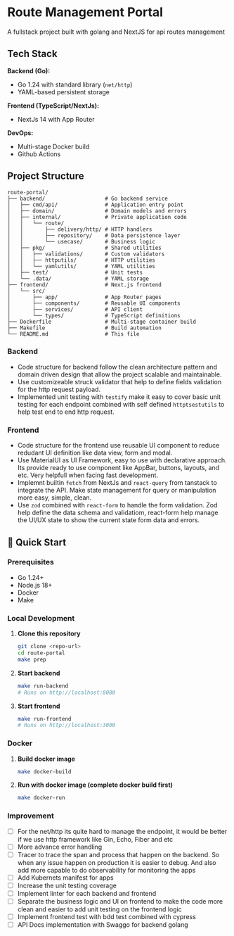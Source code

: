 # Route Management Portal

A fullstack project built with golang and NextJS for api routes management

## Tech Stack

**Backend (Go):**
- Go 1.24 with standard library (`net/http`)
- YAML-based persistent storage

**Frontend (TypeScript/NextJs):**
- NextJs 14 with App Router

**DevOps:**
- Multi-stage Docker build
- Github Actions

## Project Structure

```
route-portal/
├── backend/                   # Go backend service
│   ├── cmd/api/               # Application entry point
│   ├── domain/                # Domain models and errors
│   ├── internal/              # Private application code
│   │   └── route/
│   │       ├── delivery/http/ # HTTP handlers
│   │       ├── repository/    # Data persistence layer
│   │       └── usecase/       # Business logic
│   ├── pkg/                   # Shared utilities
│   │   ├── validations/       # Custom validators
│   │   ├── httputils/         # HTTP utilities
│   │   └── yamlutils/         # YAML utilities
│   ├── test/                  # Unit tests
│   └── .data/                 # YAML storage
├── frontend/                  # Next.js frontend
│   └── src/
│       ├── app/               # App Router pages
│       ├── components/        # Reusable UI components
│       ├── services/          # API client
│       └── types/             # TypeScript definitions
├── Dockerfile                 # Multi-stage container build
├── Makefile                   # Build automation
└── README.md                  # This file
```

### Backend
- Code structure for backend follow the clean architecture pattern and domain driven design that allow the project scalable and maintainable.
- Use customizeable struck validator that help to define fields validation for the http request payload.
- Implemented unit testing with `testify` make it easy to cover basic unit testing for each endpoint combined with self defined `httptsestutils` to help test end to end http request.

### Frontend
- Code structure for the frontend use reusable UI component to reduce redudant UI definition like data view, form and modal.
- Use MaterialUI as UI Framework, easy to use with declarative approach. Its provide ready to use component like AppBar, buttons, layouts, and etc. Very helpfull when facing fast development.
- Implemnt builtin `fetch` from NextJs and  `react-query`  from tanstack to integrate the API. Make state management for query or manipulation more easy, simple, clean.
- Use `zod` combined with `react-form` to handle the form validation. Zod help define the data schema and validatiom, react-form help manage the UI/UX state to show the current state form data and errors.

## 🚀 Quick Start

### Prerequisites

- Go 1.24+
- Node.js 18+
- Docker
- Make

### Local Development
1. **Clone this repository**
   ```bash
   git clone <repo-url>
   cd route-portal
   make prep
   ```

2. **Start backend**
   ```bash
   make run-backend
   # Runs on http://localhost:8080

3. **Start frontend**
   ```bash
   make run-frontend
   # Runs on http://localhost:3000


### Docker

1. **Build docker image**
   ```bash
   make docker-build

2. **Run with docker image (complete docker build first)**
   ```bash
   make docker-run

### Improvement
- [ ] For the net/http its quite hard to manage the endpoint, it would be better if we use http framework like Gin, Echo, Fiber and etc
- [ ] More advance error handling
- [ ] Tracer to trace the span and process that happen on the backend. So when any issue happen on production it is easier to debug. And also add more capable to do observability for monitoring the apps
- [ ] Add Kubernets manifest for apps
- [ ] Increase the unit testing coverage
- [ ] Implement linter for each backend and frontend
- [ ] Separate the business logic and UI on frontend to make the code more clean and easier to add unit testing on the frontend logic
- [ ] Implement frontend test with bdd test combined with cypress
- [ ] API Docs implementation with Swaggo for backend golang
